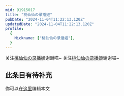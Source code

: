 ```yaml
---
mid: 91915017
title: "桃仙仙の录播姬"
pubDate: "2024-11-04T11:22:13.120Z"
updatedDate: "2024-11-04T11:22:13.120Z"
profile:
  {
    Nickname: ["桃仙仙の录播姬"],
  }
---
```


关注[桃仙仙の录播姬](https://space.bilibili.com/91915017)谢谢喵~ 关注[桃仙仙の录播姬](https://space.bilibili.com/91915017)谢谢喵~

## 此条目有待补充
你可以在[这里](https://github.com/Yuhanawa/VTuber.ICU/edit/master/src/content/v/桃仙仙の录播姬/index.md)编辑本文
